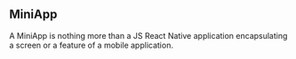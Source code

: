 ## MiniApp

A MiniApp is nothing more than a JS React Native application encapsulating a screen or a feature of a mobile application.